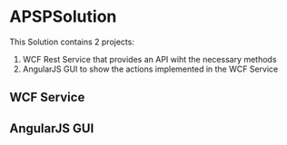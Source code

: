 # APSPSolution

This Solution contains 2 projects:

1. WCF Rest Service that provides an API wiht the necessary methods
2. AngularJS GUI to show the actions implemented in the WCF Service

## WCF Service

## AngularJS GUI
